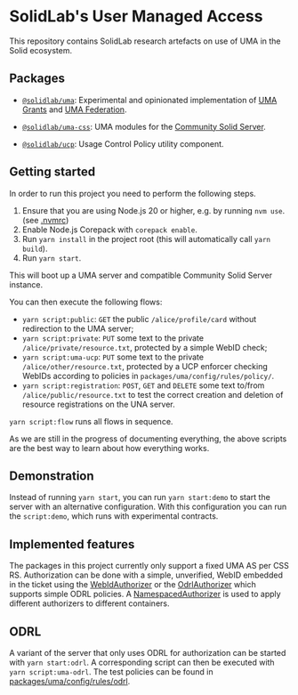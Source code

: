 # SolidLab's User Managed Access

This repository contains SolidLab research artefacts on use of UMA in the Solid ecosystem.


## Packages

- [`@solidlab/uma`](packages/uma): Experimental and opinionated implementation of [UMA Grants](https://docs.kantarainitiative.org/uma/wg/rec-oauth-uma-grant-2.0.html) and [UMA Federation](https://docs.kantarainitiative.org/uma/wg/rec-oauth-uma-federated-authz-2.0.html).

- [`@solidlab/uma-css`](packages/css): UMA modules for the [Community Solid Server](https://github.com/CommunitySolidServer/CommunitySolidServer/).

- [`@solidlab/ucp`](packages/ucp): Usage Control Policy utility component.

## Getting started

In order to run this project you need to perform the following steps.

1. Ensure that you are using Node.js 20 or higher, e.g. by running `nvm use`. (see [.nvmrc](./.nvmrc))
2. Enable Node.js Corepack with `corepack enable`.
3. Run `yarn install` in the project root (this will automatically call `yarn build`).
4. Run `yarn start`.

This will boot up a UMA server and compatible Community Solid Server instance.

You can then execute the following flows:

- `yarn script:public`: `GET` the public `/alice/profile/card` without redirection to the UMA server;
- `yarn script:private`: `PUT` some text to the private `/alice/private/resource.txt`, protected by a simple WebID check;
- `yarn script:uma-ucp`: `PUT` some text to the private `/alice/other/resource.txt`, protected by a UCP enforcer checking WebIDs according to policies in `packages/uma/config/rules/policy/`.
- `yarn script:registration`: `POST`, `GET` and `DELETE` some text to/from `/alice/public/resource.txt` to test the correct creation and deletion of resource registrations on the UNA server.

`yarn script:flow` runs all flows in sequence.

As we are still in the progress of documenting everything,
the above scripts are the best way to learn about how everything works.

## Demonstration

Instead of running `yarn start`, you can run `yarn start:demo` to start the server with an alternative configuration.
With this configuration you can run the `script:demo`,
which runs with experimental contracts.

## Implemented features

The packages in this project currently only support a fixed UMA AS per CSS RS.
Authorization can be done with a simple, unverified, WebID embedded in the ticket
using the [WebIdAuthorizer](packages/uma/src/policies/authorizers/WebIdAuthorizer.ts)
or the [OdrlAuthorizer](packages/uma/src/policies/authorizers/OdrlAuthorizer.ts)
which supports simple ODRL policies.
A [NamespacedAuthorizer](packages/uma/src/policies/authorizers/NamespacedAuthorizer.ts)
is used to apply different authorizers to different containers.

## ODRL

A variant of the server that only uses ODRL for authorization can be started with `yarn start:odrl`.
A corresponding script can then be executed with `yarn script:uma-odrl`.
The test policies can be found in [packages/uma/config/rules/odrl](packages/uma/config/rules/odrl).
